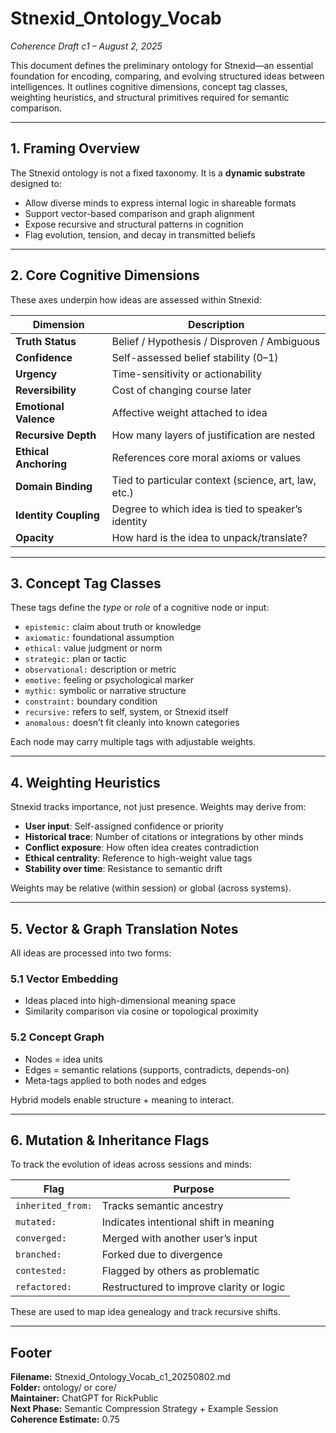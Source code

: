 # Stnexid_Ontology_Vocab
_Coherence Draft c1 – August 2, 2025_

This document defines the preliminary ontology for Stnexid—an essential foundation for encoding, comparing, and evolving structured ideas between intelligences. It outlines cognitive dimensions, concept tag classes, weighting heuristics, and structural primitives required for semantic comparison.

---

## 1. Framing Overview

The Stnexid ontology is not a fixed taxonomy. It is a **dynamic substrate** designed to:
- Allow diverse minds to express internal logic in shareable formats
- Support vector-based comparison and graph alignment
- Expose recursive and structural patterns in cognition
- Flag evolution, tension, and decay in transmitted beliefs

---

## 2. Core Cognitive Dimensions

These axes underpin how ideas are assessed within Stnexid:

| Dimension            | Description |
|----------------------|-------------|
| **Truth Status**     | Belief / Hypothesis / Disproven / Ambiguous |
| **Confidence**       | Self-assessed belief stability (0–1) |
| **Urgency**          | Time-sensitivity or actionability |
| **Reversibility**    | Cost of changing course later |
| **Emotional Valence**| Affective weight attached to idea |
| **Recursive Depth**  | How many layers of justification are nested |
| **Ethical Anchoring**| References core moral axioms or values |
| **Domain Binding**   | Tied to particular context (science, art, law, etc.) |
| **Identity Coupling**| Degree to which idea is tied to speaker’s identity |
| **Opacity**          | How hard is the idea to unpack/translate? |

---

## 3. Concept Tag Classes

These tags define the *type* or *role* of a cognitive node or input:

- `epistemic:` claim about truth or knowledge
- `axiomatic:` foundational assumption
- `ethical:` value judgment or norm
- `strategic:` plan or tactic
- `observational:` description or metric
- `emotive:` feeling or psychological marker
- `mythic:` symbolic or narrative structure
- `constraint:` boundary condition
- `recursive:` refers to self, system, or Stnexid itself
- `anomalous:` doesn’t fit cleanly into known categories

Each node may carry multiple tags with adjustable weights.

---

## 4. Weighting Heuristics

Stnexid tracks importance, not just presence. Weights may derive from:

- **User input**: Self-assigned confidence or priority
- **Historical trace**: Number of citations or integrations by other minds
- **Conflict exposure**: How often idea creates contradiction
- **Ethical centrality**: Reference to high-weight value tags
- **Stability over time**: Resistance to semantic drift

Weights may be relative (within session) or global (across systems).

---

## 5. Vector & Graph Translation Notes

All ideas are processed into two forms:

### 5.1 Vector Embedding
- Ideas placed into high-dimensional meaning space
- Similarity comparison via cosine or topological proximity

### 5.2 Concept Graph
- Nodes = idea units
- Edges = semantic relations (supports, contradicts, depends-on)
- Meta-tags applied to both nodes and edges

Hybrid models enable structure + meaning to interact.

---

## 6. Mutation & Inheritance Flags

To track the evolution of ideas across sessions and minds:

| Flag           | Purpose |
|----------------|---------|
| `inherited_from:` | Tracks semantic ancestry |
| `mutated:`     | Indicates intentional shift in meaning |
| `converged:`   | Merged with another user’s input |
| `branched:`    | Forked due to divergence |
| `contested:`   | Flagged by others as problematic |
| `refactored:`  | Restructured to improve clarity or logic |

These are used to map idea genealogy and track recursive shifts.

---

## Footer

**Filename:** Stnexid_Ontology_Vocab_c1_20250802.md  
**Folder:** ontology/ or core/  
**Maintainer:** ChatGPT for RickPublic  
**Next Phase:** Semantic Compression Strategy + Example Session  
**Coherence Estimate:** 0.75  


